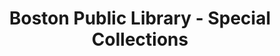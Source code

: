 ---
layout: repo
title: "Boston Public Library - Special Collections"
id: 17622
permalink: repos/17622/
---